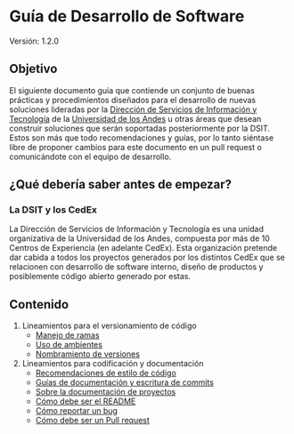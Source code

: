 # Guía de Desarrollo de Software

Versión: 1.2.0

## Objetivo

El siguiente documento guía que contiende un conjunto de buenas prácticas y procedimientos diseñados para el desarrollo de nuevas soluciones lideradas por la [Dirección de Servicios de Información y Tecnología](https://tecnologia.uniandes.edu.co) de la [Universidad de los Andes](https://uniandes.edu.co) u otras áreas que desean construir soluciones que serán soportadas posteriormente por la DSIT. Estos son más que todo recomendaciones y guías, por lo tanto siéntase libre de proponer cambios para este documento en un pull request o comunicándote con el equipo de desarrollo.

## ¿Qué debería saber antes de empezar?

### La DSIT y los CedEx

La Dirección de Servicios de Información y Tecnología es una unidad organizativa de la Universidad de los Andes, compuesta por más de 10 Centros de Experiencia (en adelante CedEx). Esta organización pretende dar cabida a todos los proyectos generados por los distintos CedEx que se relacionen con desarrollo de software interno, diseño de productos y posiblemente código abierto generado por estas.

## Contenido

1. Lineamientos para el versionamiento de código
	* [Manejo de ramas](./versioning/BRANCHES.md)
	* [Uso de ambientes](./versioning/ENVIRONMENTS.md)
	* [Nombramiento de versiones](./versioning/VERSIONING.md)
2. Lineamientos para codificación y documentación
	* [Recomendaciones de estilo de código](./style/STYLE_GUIDE.md)
	* [Guías de documentación y escritura de commits](./style/COMMITS.md)
	* [Sobre la documentación de proyectos](./style/DOCS.md)
	* [Cómo debe ser el README](./style/ABOUT_README.md)
	* [Cómo reportar un bug](./style/WRITE_BUG.md)	
	* [Cómo debe ser un Pull request](./style/PULL_REQUESTS.md)
